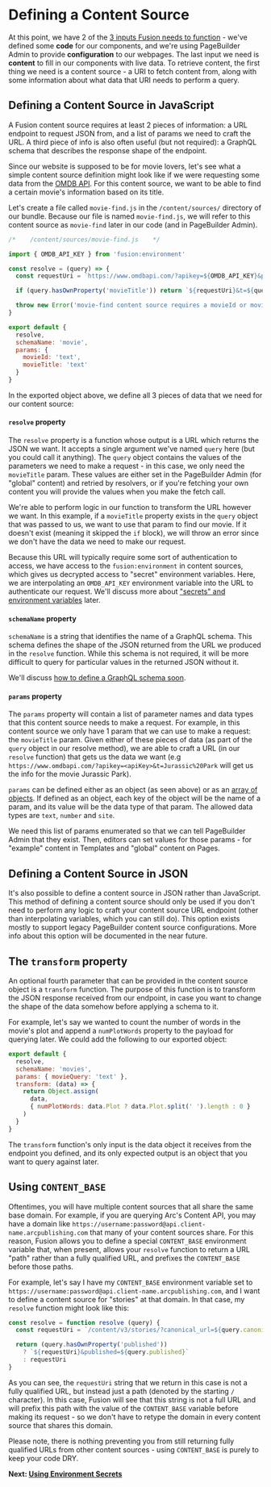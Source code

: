 # Defining a Content Source

At this point, we have 2 of the [3 inputs Fusion needs to function](./intro.md#how-does-it-work) - we've defined some **code** for our components, and we're using PageBuilder Admin to provide **configuration** to our webpages. The last input we need is **content** to fill in our components with live data. To retrieve content, the first thing we need is a content source - a URI to fetch content from, along with some information about what data that URI needs to perform a query.

## Defining a Content Source in JavaScript

A Fusion content source requires at least 2 pieces of information: a URL endpoint to request JSON from, and a list of params we need to craft the URL. A third piece of info is also often useful (but not required): a GraphQL schema that describes the response shape of the endpoint.

Since our website is supposed to be for movie lovers, let's see what a simple content source definition might look like if we were requesting some data from the [OMDB API](https://www.omdbapi.com/). For this content source, we want to be able to find a certain movie's information based on its title.

Let's create a file called `movie-find.js` in the `/content/sources/` directory of our bundle. Because our file is named `movie-find.js`, we will refer to this content source as `movie-find` later in our code (and in PageBuilder Admin).

```jsx
/*    /content/sources/movie-find.js    */

import { OMDB_API_KEY } from 'fusion:environment'

const resolve = (query) => {
  const requestUri = `https://www.omdbapi.com/?apikey=${OMDB_API_KEY}&plot=full`

  if (query.hasOwnProperty('movieTitle')) return `${requestUri}&t=${query.movieTitle}`

  throw new Error('movie-find content source requires a movieId or movieTitle')
}

export default {
  resolve,
  schemaName: 'movie',
  params: {
    movieId: 'text',
    movieTitle: 'text'
  }
}

```

In the exported object above, we define all 3 pieces of data that we need for our content source:

#### `resolve` property
The `resolve` property is a function whose output is a URL which returns the JSON we want. It accepts a single argument we've named `query` here (but you could call it anything). The `query` object contains the values of the parameters we need to make a request - in this case, we only need the `movieTitle` param. These values are either set in the PageBuilder Admin (for "global" content) and retried by resolvers, or if you're fetching your own content you will provide the values when you make the fetch call.

We're able to perform logic in our function to transform the URL however we want. In this example, if a `movieTitle` property exists in the `query` object that was passed to us, we want to use that param to find our movie. If it doesn't exist (meaning it skipped the `if` block), we will throw an error since we don't have the data we need to make our request.

Because this URL will typically require some sort of authentication to access, we have access to the `fusion:environment` in content sources, which gives us decrypted access to "secret" environment variables. Here, we are interpolating an `OMDB_API_KEY` environment variable into the URL to authenticate our request. We'll discuss more about ["secrets" and environment variables](./using-environment-secrets.md) later.

#### `schemaName` property
`schemaName` is a string that identifies the name of a GraphQL schema. This schema defines the shape of the JSON returned from the URL we produced in the `resolve` function. While this schema is not required, it will be more difficult to query for particular values in the returned JSON without it.

We'll discuss [how to define a GraphQL schema soon](./using-graphql-schema.md).

#### `params` property
The `params` property will contain a list of parameter names and data types that this content source needs to make a request. For example, in this content source we only have 1 param that we can use to make a request: the `movieTitle` param. Given either of these pieces of data (as part of the `query` object in our resolve method), we are able to craft a URL (in our `resolve` function) that gets us the data we want (e.g `https://www.omdbapi.com/?apikey=<apiKey>&t=Jurassic%20Park` will get us the info for the movie Jurassic Park).

`params` can be defined either as an object (as seen above) or as an [array of objects](../api/feature-pack/content/source.md). If defined as an object, each key of the object will be the name of a param, and its value will be the data type of that param. The allowed data types are `text`, `number` and `site`.

We need this list of params enumerated so that we can tell PageBuilder Admin that they exist. Then, editors can set values for those params - for "example" content in Templates and "global" content on Pages.

## Defining a Content Source in JSON

It's also possible to define a content source in JSON rather than JavaScript. This method of defining a content source should only be used if you don't need to perform any logic to craft your content source URL endpoint (other than interpolating variables, which you can still do). This option exists mostly to support legacy PageBuilder content source configurations. More info about this option will be documented in the near future.

## The `transform` property

An optional fourth parameter that can be provided in the content source object is a `transform` function. The purpose of this function is to transform the JSON response received from our endpoint, in case you want to change the shape of the data somehow before applying a schema to it.

For example, let's say we wanted to count the number of words in the movie's plot and append a `numPlotWords` property to the payload for querying later. We could add the following to our exported object:

```jsx
export default {
  resolve,
  schemaName: 'movies',
  params: { movieQuery: 'text' },
  transform: (data) => {
    return Object.assign(
      data,
      { numPlotWords: data.Plot ? data.Plot.split(' ').length : 0 }
    )
  }
}
```
The `transform` function's only input is the data object it receives from the endpoint you defined, and its only expected output is an object that you want to query against later.

## Using `CONTENT_BASE`

Oftentimes, you will have multiple content sources that all share the same base domain. For example, if you are querying Arc's Content API, you may have a domain like `https://username:password@api.client-name.arcpublishing.com` that many of your content sources share. For this reason, Fusion allows you to define a special `CONTENT_BASE` environment variable that, when present, allows your `resolve` function to return a URL "path" rather than a fully qualified URL, and prefixes the `CONTENT_BASE` before those paths.

For example, let's say I have my `CONTENT_BASE` environment variable set to `https://username:password@api.client-name.arcpublishing.com`, and I want to define a content source for "stories" at that domain. In that case, my `resolve` function might look like this:

```jsx
const resolve = function resolve (query) {
  const requestUri = `/content/v3/stories/?canonical_url=${query.canonical_url || query.uri}`

  return (query.hasOwnProperty('published'))
    ? `${requestUri}&published=${query.published}`
    : requestUri
}
```
As you can see, the `requestUri` string that we return in this case is not a fully qualified URL, but instead just a path (denoted by the starting `/` character). In this case, Fusion will see that this string is not a full URL and will prefix this path with the value of the `CONTENT_BASE` variable before making its request - so we don't have to retype the domain in every content source that shares this domain.

Please note, there is nothing preventing you from still returning fully qualified URLs from other content sources - using `CONTENT_BASE` is purely to keep your code DRY.


**Next: [Using Environment Secrets](./using-environment-secrets.md)**
